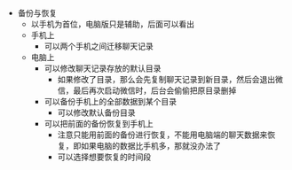 * 备份与恢复
    * 以手机为首位，电脑版只是辅助，后面可以看出
    * 手机上
        * 可以两个手机之间迁移聊天记录
    * 电脑上
        * 可以修改聊天记录存放的默认目录
            * 如果修改了目录，那么会先复制聊天记录到新目录，然后会退出微信，最后再次启动微信时，后台会偷偷把原目录删掉
        * 可以备份手机上的全部数据到某个目录
            * 可以修改默认备份目录
        * 可以把前面的备份恢复到手机上
            * 注意只能用前面的备份进行恢复，不能用电脑端的聊天数据来恢复，即如果电脑的数据比手机多，那就没办法了
            * 可以选择想要恢复的时间段